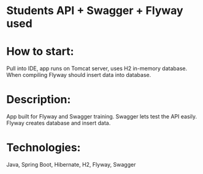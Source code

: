 # Students API + Swagger + Flyway used

# How to start: 

Pull into IDE, app runs on Tomcat server, uses H2 in-memory database.
When compiling Flyway should insert data into database.

# Description: 

App built for Flyway and Swagger training.
Swagger lets test the API easily.
Flyway creates database and insert data.

# Technologies: 

Java, Spring Boot, Hibernate, H2, Flyway, Swagger
